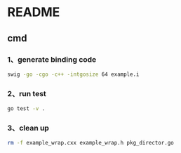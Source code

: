 # README

## cmd
### 1、generate binding code
```sh
swig -go -cgo -c++ -intgosize 64 example.i
```

### 2、run test
```sh
go test -v .
```

### 3、clean up
```sh
rm -f example_wrap.cxx example_wrap.h pkg_director.go
```
